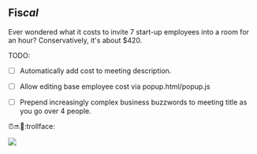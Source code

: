 ## Fis<i>cal</i>

Ever wondered what it costs to invite 7 start-up employees into a room for an hour? Conservatively, it's about $420.

TODO:
 - [ ] Automatically add cost to meeting description.
 - [ ] Allow editing base employee cost via popup.html/popup.js
 - [ ] Prepend increasingly complex business buzzwords to meeting title as you go over 4 people.


:alarm_clock::soon::money_with_wings::trollface:

![](http://i.imgur.com/s4gtHzm.png)
